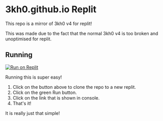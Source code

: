 # 3kh0.github.io Replit

This repo is a mirror of 3kh0 v4 for replit!

This was made due to the fact that the normal 3kh0 v4 is too broken and unoptimised for replit.

## Running

[![Run on Replit](https://binbashbanana.github.io/deploy-buttons/buttons/remade/replit.svg)](https://replit.com/github/3kh0/3kh0.github.io-replit)

Running this is super easy!

1. Click on the button above to clone the repo to a new replit.
2. Click on the green Run button.
3. Click on the link that is shown in console.
4. That's it!

It is really just that simple!

